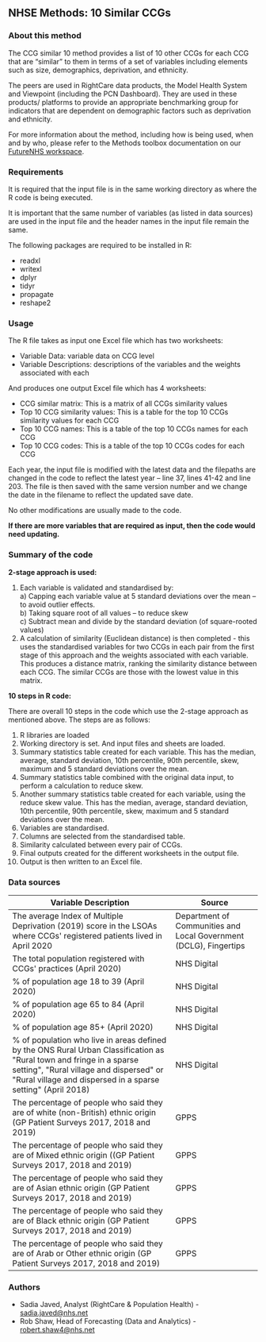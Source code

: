 ## NHSE Methods: 10 Similar CCGs

### About this method

The CCG similar 10 method provides a list of 10 other CCGs for each CCG that are “similar” to them in terms of a set of variables including elements such as size, demographics, deprivation, and ethnicity.

The peers are used in RightCare data products, the Model Health System and Viewpoint (including the PCN Dashboard). They are used in these products/ platforms to provide an appropriate benchmarking group for indicators that are dependent on demographic factors such as deprivation and ethnicity.  

For more information about the method, including how is being used, when and by who, please refer to the Methods toolbox documentation on our [FutureNHS workspace](https://future.nhs.uk/DataMeth/grouphome).

### Requirements

It is required that the input file is in the same working directory as where the R code is being executed. 

It is important that the same number of variables (as listed in data sources) are used in the input file and the header names in the input file remain the same.

The following packages are required to be installed in R:
*	readxl
*	writexl
*	dplyr
*	tidyr
*	propagate
*	reshape2

### Usage
The R file takes as input one Excel file which has two worksheets:
*	Variable Data: variable data on CCG level
*	Variable Descriptions: descriptions of the variables and the weights associated with each

And produces one output Excel file which has 4 worksheets: 
*	CCG similar matrix: This is a matrix of all CCGs similarity values
*	Top 10 CCG similarity values: This is a table for the top 10 CCGs similarity values for each CCG
*	Top 10 CCG names: This is a table of the top 10 CCGs names for each CCG
*	Top 10 CCG codes: This is a table of the top 10 CCGs codes for each CCG

Each year, the input file is modified with the latest data and the filepaths are changed in the code to reflect the latest year – line 37, lines 41-42 and line 203. The file is then saved with the same version number and we change the date in the filename to reflect the updated save date.

No other modifications are usually made to the code.

**If there are more variables that are required as input, then the code would need updating.**

### Summary of the code

**2-stage approach is used:**  
1. Each variable is validated and standardised by:  
   a) Capping each variable value at 5 standard deviations over the mean – to avoid 
       outlier effects.  
   b) Taking square root of all values – to reduce skew  
   c) Subtract mean and divide by the standard deviation (of square-rooted values)
2. A calculation of similarity (Euclidean distance) is then completed - this uses the standardised variables for two CCGs in each pair from the first stage of this approach and the weights associated with each variable.  
This produces a distance matrix, ranking the similarity distance between each CCG. The similar CCGs are those with the lowest value in this matrix. 

**10 steps in R code:**  

There are overall 10 steps in the code which use the 2-stage approach as mentioned above. The steps are as follows:  
1.	R libraries are loaded
2.	Working directory is set. And input files and sheets are loaded.
3.	Summary statistics table created for each variable. This has the median, average, standard deviation, 10th percentile, 90th percentile, skew, maximum and 5 standard deviations over the mean.
4.	Summary statistics table combined with the original data input, to perform a calculation to reduce skew.
5.	Another summary statistics table created for each variable, using the reduce skew value. This has the median, average, standard deviation, 10th percentile, 90th percentile, skew, maximum and 5 standard deviations over the mean.
6.	Variables are standardised.
7.	Columns are selected from the standardised table.
8.	Similarity calculated between every pair of CCGs.
9.	Final outputs created for the different worksheets in the output file.
10. Output is then written to an Excel file. 

### Data sources

|Variable Description | Source |
|--|--|
|The average Index of Multiple Deprivation (2019) score in the LSOAs where CCGs' registered patients lived in April 2020|Department of Communities and Local Government (DCLG), Fingertips|
|The total population registered with CCGs' practices (April 2020)|NHS Digital|
|% of population age 18 to 39 (April 2020)|NHS Digital|
|% of population age 65 to 84 (April 2020)|NHS Digital|
|% of population age 85+ (April 2020)|NHS Digital|
|% of population who live in areas defined by the ONS Rural Urban  Classification as "Rural town and fringe in a sparse setting", "Rural village and dispersed" or "Rural village and dispersed in a sparse setting" (April 2018)|NHS Digital|
|The percentage of people who said they are of white (non-British) ethnic origin (GP Patient Surveys 2017, 2018 and 2019)|GPPS|
|The percentage of people who said they are of Mixed ethnic origin ((GP Patient Surveys 2017, 2018 and 2019)|GPPS|
|The percentage of people who said they are of Asian ethnic origin (GP Patient Surveys 2017, 2018 and 2019)|GPPS|
|The percentage of people who said they are of Black ethnic origin (GP Patient Surveys 2017, 2018 and 2019)|GPPS|
|The percentage of people who said they are of Arab or Other ethnic origin (GP Patient Surveys 2017, 2018 and 2019)|GPPS|

### Authors

* Sadia Javed, Analyst (RightCare & Population Health) - sadia.javed@nhs.net
* Rob Shaw, Head of Forecasting (Data and Analytics) - robert.shaw4@nhs.net

